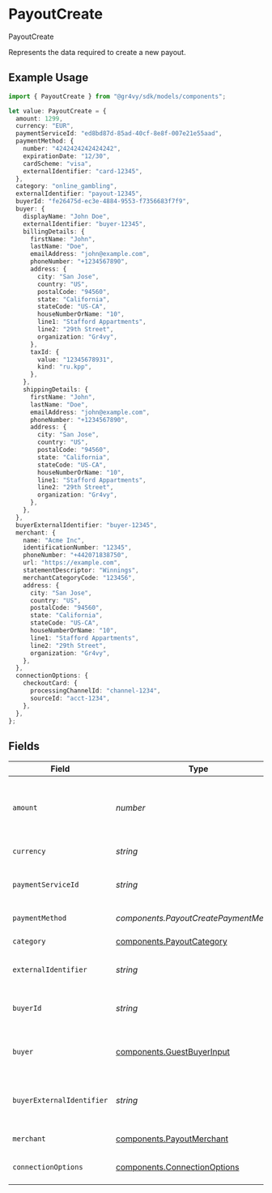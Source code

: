# PayoutCreate

PayoutCreate

Represents the data required to create a new payout.

## Example Usage

```typescript
import { PayoutCreate } from "@gr4vy/sdk/models/components";

let value: PayoutCreate = {
  amount: 1299,
  currency: "EUR",
  paymentServiceId: "ed8bd87d-85ad-40cf-8e8f-007e21e55aad",
  paymentMethod: {
    number: "4242424242424242",
    expirationDate: "12/30",
    cardScheme: "visa",
    externalIdentifier: "card-12345",
  },
  category: "online_gambling",
  externalIdentifier: "payout-12345",
  buyerId: "fe26475d-ec3e-4884-9553-f7356683f7f9",
  buyer: {
    displayName: "John Doe",
    externalIdentifier: "buyer-12345",
    billingDetails: {
      firstName: "John",
      lastName: "Doe",
      emailAddress: "john@example.com",
      phoneNumber: "+1234567890",
      address: {
        city: "San Jose",
        country: "US",
        postalCode: "94560",
        state: "California",
        stateCode: "US-CA",
        houseNumberOrName: "10",
        line1: "Stafford Appartments",
        line2: "29th Street",
        organization: "Gr4vy",
      },
      taxId: {
        value: "12345678931",
        kind: "ru.kpp",
      },
    },
    shippingDetails: {
      firstName: "John",
      lastName: "Doe",
      emailAddress: "john@example.com",
      phoneNumber: "+1234567890",
      address: {
        city: "San Jose",
        country: "US",
        postalCode: "94560",
        state: "California",
        stateCode: "US-CA",
        houseNumberOrName: "10",
        line1: "Stafford Appartments",
        line2: "29th Street",
        organization: "Gr4vy",
      },
    },
  },
  buyerExternalIdentifier: "buyer-12345",
  merchant: {
    name: "Acme Inc",
    identificationNumber: "12345",
    phoneNumber: "+442071838750",
    url: "https://example.com",
    statementDescriptor: "Winnings",
    merchantCategoryCode: "123456",
    address: {
      city: "San Jose",
      country: "US",
      postalCode: "94560",
      state: "California",
      stateCode: "US-CA",
      houseNumberOrName: "10",
      line1: "Stafford Appartments",
      line2: "29th Street",
      organization: "Gr4vy",
    },
  },
  connectionOptions: {
    checkoutCard: {
      processingChannelId: "channel-1234",
      sourceId: "acct-1234",
    },
  },
};
```

## Fields

| Field                                                                                                                                                      | Type                                                                                                                                                       | Required                                                                                                                                                   | Description                                                                                                                                                | Example                                                                                                                                                    |
| ---------------------------------------------------------------------------------------------------------------------------------------------------------- | ---------------------------------------------------------------------------------------------------------------------------------------------------------- | ---------------------------------------------------------------------------------------------------------------------------------------------------------- | ---------------------------------------------------------------------------------------------------------------------------------------------------------- | ---------------------------------------------------------------------------------------------------------------------------------------------------------- |
| `amount`                                                                                                                                                   | *number*                                                                                                                                                   | :heavy_check_mark:                                                                                                                                         | The monetary amount for this payout, in the smallest currency unit for the given currency, for example `1299` cents to create an authorization for $12.99. | 1299                                                                                                                                                       |
| `currency`                                                                                                                                                 | *string*                                                                                                                                                   | :heavy_check_mark:                                                                                                                                         | The ISO-4217 currency code for this payout.                                                                                                                | EUR                                                                                                                                                        |
| `paymentServiceId`                                                                                                                                         | *string*                                                                                                                                                   | :heavy_check_mark:                                                                                                                                         | The ID of the payment service to use for the payout.                                                                                                       | ed8bd87d-85ad-40cf-8e8f-007e21e55aad                                                                                                                       |
| `paymentMethod`                                                                                                                                            | *components.PayoutCreatePaymentMethod*                                                                                                                     | :heavy_check_mark:                                                                                                                                         | The type of payment method to send funds too.                                                                                                              |                                                                                                                                                            |
| `category`                                                                                                                                                 | [components.PayoutCategory](../../models/components/payoutcategory.md)                                                                                     | :heavy_minus_sign:                                                                                                                                         | The type of payout to process.                                                                                                                             | online_gambling                                                                                                                                            |
| `externalIdentifier`                                                                                                                                       | *string*                                                                                                                                                   | :heavy_minus_sign:                                                                                                                                         | A value that can be used to match the payout against your own records.                                                                                     | payout-12345                                                                                                                                               |
| `buyerId`                                                                                                                                                  | *string*                                                                                                                                                   | :heavy_minus_sign:                                                                                                                                         | The `id` of a stored buyer to use for this payout Use this instead of the `buyer` or `buyer_external_identifier`.                                          | fe26475d-ec3e-4884-9553-f7356683f7f9                                                                                                                       |
| `buyer`                                                                                                                                                    | [components.GuestBuyerInput](../../models/components/guestbuyerinput.md)                                                                                   | :heavy_minus_sign:                                                                                                                                         | Inline buyer details for the payout. Use this instead of the `buyer_id` or `buyer_external_identifier`.                                                    |                                                                                                                                                            |
| `buyerExternalIdentifier`                                                                                                                                  | *string*                                                                                                                                                   | :heavy_minus_sign:                                                                                                                                         | The `external_identifier` of a stored buyer to use for this payout. Use this instead of the `buyer_id` or `buyer`.                                         | buyer-12345                                                                                                                                                |
| `merchant`                                                                                                                                                 | [components.PayoutMerchant](../../models/components/payoutmerchant.md)                                                                                     | :heavy_minus_sign:                                                                                                                                         | Merchant information for the source of the payout.                                                                                                         |                                                                                                                                                            |
| `connectionOptions`                                                                                                                                        | [components.ConnectionOptions](../../models/components/connectionoptions.md)                                                                               | :heavy_minus_sign:                                                                                                                                         | Optional fields for processing payouts on specific payment services.                                                                                       |                                                                                                                                                            |